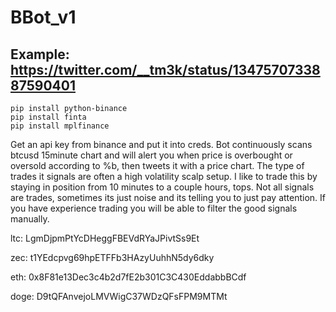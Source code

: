 # BBot_v1
## Example: https://twitter.com/__tm3k/status/1347570733887590401


```
pip install python-binance
pip install finta
pip install mplfinance
```

Get an api key from binance and put it into creds.
Bot continuously scans btcusd 15minute chart and will alert you when price is overbought or oversold according to %b, 
then tweets it with a price chart. 
The type of trades it signals are often a high volatility scalp setup. 
I like to trade this by staying in position from 10 minutes to a couple hours, tops.
Not all signals are trades, sometimes its just noise and its telling you to just pay attention. 
If you have experience trading you will be able to filter the good signals manually.

ltc: LgmDjpmPtYcDHeggFBEVdRYaJPivtSs9Et

zec: t1YEdcpvg69hpETFFb3HAzyUuhhN5dy6dky

eth: 0x8F81e13Dec3c4b2d7fE2b301C3C430EddabbBCdf

doge: D9tQFAnvejoLMVWigC37WDzQFsFPM9MTMt

